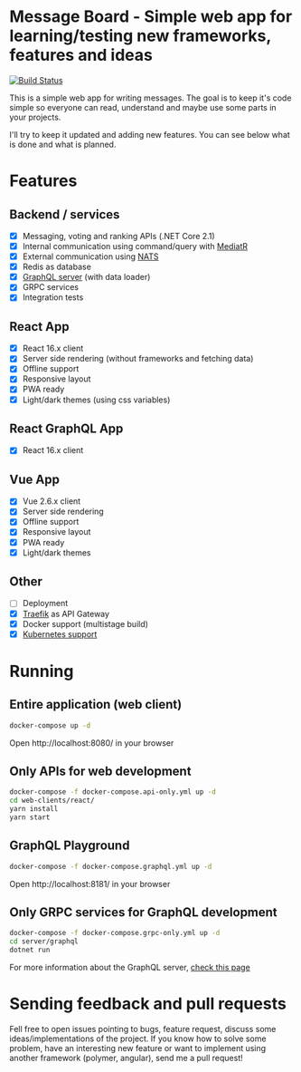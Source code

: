 # Message Board - Simple web app for learning/testing new frameworks, features and ideas

[![Build Status](https://travis-ci.org/edsondewes/message-board.svg?branch=master)](https://travis-ci.org/edsondewes/message-board)

This is a simple web app for writing messages.
The goal is to keep it's code simple so everyone can read, understand and maybe use some parts in your projects.

I'll try to keep it updated and adding new features.
You can see below what is done and what is planned.

# Features

## Backend / services

- [x] Messaging, voting and ranking APIs (.NET Core 2.1)
- [x] Internal communication using command/query with [MediatR](https://github.com/jbogard/MediatR)
- [x] External communication using [NATS](https://nats.io/)
- [x] Redis as database
- [x] [GraphQL server](https://github.com/edsondewes/message-board/tree/master/server/graphql/README.md) (with data loader)
- [x] GRPC services
- [x] Integration tests

## React App

- [x] React 16.x client
- [x] Server side rendering (without frameworks and fetching data)
- [x] Offline support
- [x] Responsive layout
- [x] PWA ready
- [x] Light/dark themes (using css variables)

## React GraphQL App

- [x] React 16.x client

## Vue App

- [x] Vue 2.6.x client
- [x] Server side rendering
- [x] Offline support
- [x] Responsive layout
- [x] PWA ready
- [x] Light/dark themes

## Other

- [ ] Deployment
- [x] [Traefik](https://traefik.io/) as API Gateway
- [x] Docker support (multistage build)
- [x] [Kubernetes support](https://github.com/edsondewes/message-board/tree/master/k8s)

# Running

## Entire application (web client)

```bash
docker-compose up -d
```

Open http://localhost:8080/ in your browser

## Only APIs for web development

```bash
docker-compose -f docker-compose.api-only.yml up -d
cd web-clients/react/
yarn install
yarn start
```

## GraphQL Playground

```bash
docker-compose -f docker-compose.graphql.yml up -d
```

Open http://localhost:8181/ in your browser

## Only GRPC services for GraphQL development

```bash
docker-compose -f docker-compose.grpc-only.yml up -d
cd server/graphql
dotnet run
```

For more information about the GraphQL server, [check this page](https://github.com/edsondewes/message-board/tree/master/server/graphql/README.md)

# Sending feedback and pull requests

Fell free to open issues pointing to bugs, feature request, discuss some ideas/implementations of the project.
If you know how to solve some problem, have an interesting new feature or want to implement using another framework (polymer, angular), send me a pull request!
